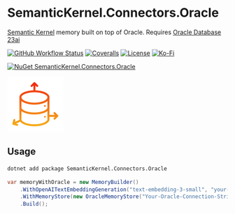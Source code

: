 # SemanticKernel.Connectors.Oracle

[Semantic Kernel](https://github.com/microsoft/semantic-kernel) memory built on top of Oracle. Requires [Oracle Database 23ai](https://www.oracle.com/database/23ai/#ai-ml)

[![GitHub Workflow Status](https://img.shields.io/github/actions/workflow/status/Giorgi/SemanticKernel.Connectors.Oracle/dotnet.yml?branch=main&logo=GitHub&style=for-the-badge)](https://github.com/Giorgi/SemanticKernel.Connectors.Oracle/actions/workflows/dotnet.yml)
[![Coveralls](https://img.shields.io/coveralls/github/Giorgi/SemanticKernel.Connectors.Oracle?logo=coveralls&style=for-the-badge)](https://coveralls.io/github/Giorgi/SemanticKernel.Connectors.Oracle)
[![License](https://img.shields.io/badge/License-Mit-blue.svg?style=for-the-badge&logo=mit)](LICENSE.md)
[![Ko-Fi](https://img.shields.io/static/v1?style=for-the-badge&message=Support%20the%20Project&color=success&logo=ko-fi&label=$$)](https://ko-fi.com/U6U81LHU8)

[![NuGet SemanticKernel.Connectors.Oracle](https://img.shields.io/nuget/dt/SemanticKernel.Connectors.Oracle.svg?label=SemanticKernel.Connectors.Oracle&style=for-the-badge&logo=NuGet)](https://www.nuget.org/packages/SemanticKernel.Connectors.Oracle/)

![Project Icon](https://raw.githubusercontent.com/Giorgi/SemanticKernel.Connectors.Oracle/main/SemanticKernel.Connectors.Oracle/Logo.png "SemanticKernel.Connectors.Oracle Project Icon")

## Usage

```sh
dotnet add package SemanticKernel.Connectors.Oracle
```

```cs
var memoryWithOracle = new MemoryBuilder()
    .WithOpenAITextEmbeddingGeneration("text-embedding-3-small", "your-api-key")
    .WithMemoryStore(new OracleMemoryStore("Your-Oracle-Connection-String", 1536))
    .Build();
```
